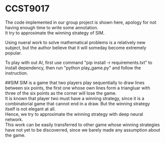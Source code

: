 # CCST9017
The code implemented in our group project is shown here, apology for not having enough time to write some annotation.  
It try to approximate the winning strategy of SIM.  

Using nueral work to solve mathematical problems is a relatively new subject, but the author believe that it will someday become extremely popular.


To play with out AI, first use command "pip install -r requirements.txt" to install dependency, then run "python play_game.py" and follow the instruction.

##SIM
SIM is a game that two players play sequentially to draw lines between six points, the first one whose own lines form a triangluar with three of the six points as the corner will lose the game.  
It is known that player two must have a winning strategy, since it is a combinatorial game that cannot end in a draw. But the winning strategy itself is not elegant at all.  
Hence, we try to approximate the winning strategy with deep neural network.  
This work can be easily transferred to other game whose winning strategies have not yet to be discoverred, since we barely made any assumption about the game.   